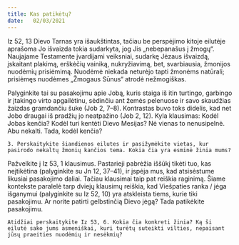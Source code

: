 ```yaml
---
title: Kas patikėtų? 
date:   02/03/2021
---
```


Iz 52, 13 Dievo Tarnas yra išaukštintas, tačiau be perspėjimo kitoje eilutėje aprašoma Jo išvaizda tokia sudarkyta, jog Jis „nebepanašus į žmogų“. Naujajame Testamente įvardijami veiksniai, sudarkę Jėzaus išvaizdą, įskaitant plakimą, erškėčių vainiką, nukryžiavimą, bet, svarbiausia, žmonijos nuodėmių prisiėmimą. Nuodėmė niekada neturėjo tapti žmonėms natūrali; prisiėmęs nuodėmes „Žmogaus Sūnus“ atrodė nežmogiškas.

Palyginkite tai su pasakojimu apie Jobą, kuris staiga iš itin turtingo, garbingo ir įtakingo virto apgailėtinu, sėdinčiu ant žemės pelenuose ir savo skaudžias žaizdas gramdančiu šuke (Job 2, 7–8). Kontrastas buvo toks didelis, kad net Jobo draugai iš pradžių jo neatpažino (Job 2, 12). Kyla klausimas: Kodėl Jobas kenčia? Kodėl turi kentėti Dievo Mesijas? Nė vienas to nenusipelnė. Abu nekalti. Tada, kodėl kenčia?

`3. Perskaitykite šiandienos eilutes ir pasižymėkite vietas, kur pasirodo nekaltų žmonių kančios tema. Kokia čia yra esminė žinia mums?`
														
Pažvelkite į Iz 53, 1 klausimus. Pastarieji pabrėžia iššūkį tikėti tuo, kas neįtikėtina (palyginkite su Jn 12, 37–41), ir įspėja mus, kad atsisėstume likusiai pasakojimo daliai. Tačiau klausimai taip pat reiškia raginimą. Šiame kontekste paralelė tarp dviejų klausimų reiškia, kad Viešpaties ranka / jėga išganymui (palyginkite su Iz 52, 10) yra atskleista tiems, kurie tiki pasakojimu. Ar norite patirti gelbstinčią Dievo jėgą? Tada patikėkite pasakojimu.

`Atidžiai perskaitykite Iz 53, 6. Kokia čia konkreti žinia? Ką ši eilutė sako jums asmeniškai, kuri turėtų suteikti vilties, nepaisant jūsų praeities nuodėmių ir nesėkmių?`